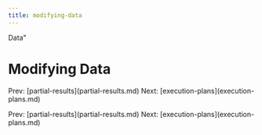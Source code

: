 ```yaml
---
title: modifying-data
---
```


Data\"

# Modifying Data

Prev: \[partial-results](partial-results.md) Next:
\[execution-plans](execution-plans.md)

Prev: \[partial-results](partial-results.md) Next:
\[execution-plans](execution-plans.md)
